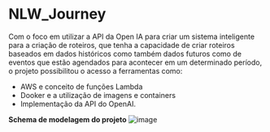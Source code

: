 # NLW_Journey

Com o foco em utilizar a API da Open IA para criar um sistema inteligente para a criação de roteiros, que tenha a capacidade de criar roteiros baseados em dados históricos como também dados futuros como de eventos que estão agendados para acontecer em um determinado período, o projeto possibilitou o acesso a ferramentas como: 
* AWS e conceito de funções Lambda
* Dooker e a utilização de imagens e containers
* Implementação da API do OpenAI.

**Schema de modelagem do projeto**
![image](https://github.com/user-attachments/assets/778d60a1-254f-4235-815a-bc23318e5bf0)

